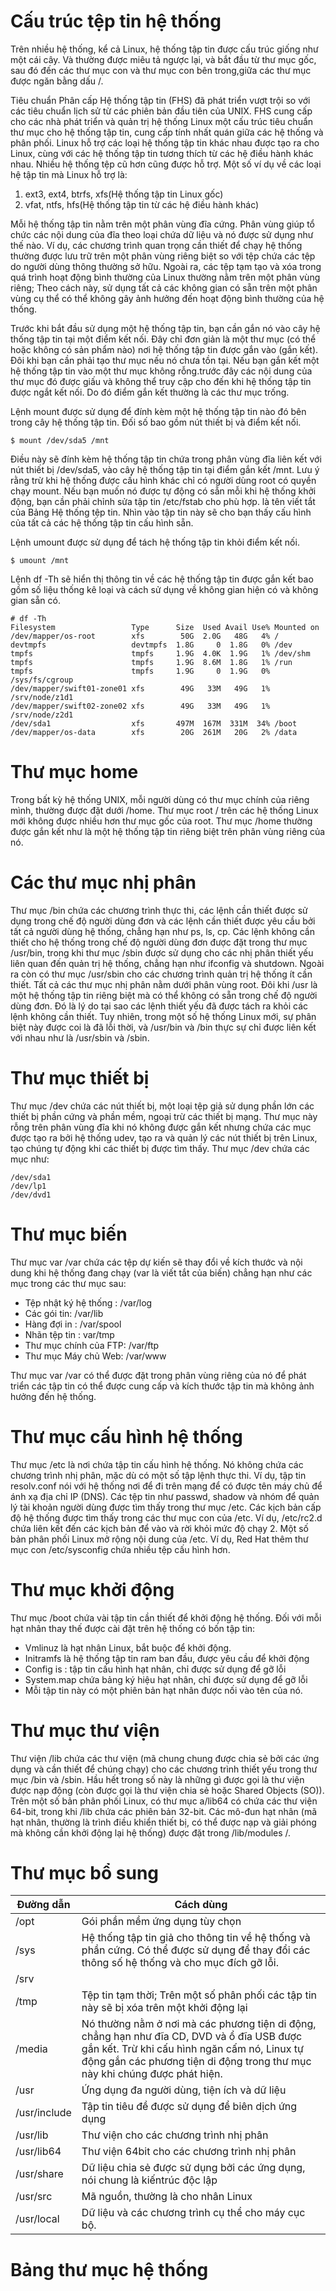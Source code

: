 # Cấu trúc tệp tin hệ thống

Trên nhiều hệ thống, kể cả Linux, hệ thống tập tin được cấu trúc giống như một cái cây. Và thường được miêu tả ngược lại, và bắt đầu từ thư mục gốc, sau đó đến các thư mục con và thư mục con bên trong,giữa các thư mục được ngăn bằng dấu /.

Tiêu chuẩn Phân cấp Hệ thống tập tin (FHS) đã phát triển vượt trội so với các tiêu chuẩn lịch sử từ các phiên bản đầu tiên của UNIX. FHS cung cấp cho các nhà phát triển và quản trị hệ thống Linux một cấu trúc tiêu chuẩn thư mục cho hệ thống tập tin, cung cấp tính nhất quán giữa các hệ thống và phân phối. Linux hỗ trợ các loại hệ thống tập tin khác nhau được tạo ra cho Linux, cùng với các hệ thống tập tin tương thích từ các hệ điều hành khác nhau. Nhiều hệ thống tệp cũ hơn cũng được hỗ trợ. Một số ví dụ về các loại hệ tập tin mà Linux hỗ trợ là:

1. ext3, ext4, btrfs, xfs(Hệ thống tập tin Linux gốc)
2. vfat, ntfs, hfs(Hệ thống tập tin từ các hệ điều hành khác)

Mỗi hệ thống tập tin nằm trên một phân vùng đĩa cứng. Phân vùng giúp tổ chức các nội dung của đĩa theo loại chứa dữ liệu và nó được sử dụng như thế nào. Ví dụ, các chương trình quan trọng cần thiết để chạy hệ thống thường được lưu trữ trên một phân vùng riêng biệt so với tệp chứa các tệp do người dùng thông thường sở hữu. Ngoài ra, các tệp tạm tạo và xóa trong quá trình hoạt động bình thường của Linux thường nằm trên một phân vùng riêng; Theo cách này, sử dụng tất cả các không gian có sẵn trên một phân vùng cụ thể có thể không gây ảnh hưởng đến hoạt động bình thường của hệ thống.

Trước khi bắt đầu sử dụng một hệ thống tập tin, bạn cần gắn nó vào cây hệ thống tập tin tại một điểm kết nối. Đây chỉ đơn giản là một thư mục (có thể hoặc không có sản phẩm nào) nơi hệ thống tập tin được gắn vào (gắn kết). Đôi khi bạn cần phải tạo thư mục nếu nó chưa tồn tại. Nếu bạn gắn kết một hệ thống tập tin vào một thư mục không rỗng.trước đây các nội dung của thư mục đó được giấu và không thể truy cập cho đến khi hệ thống tập tin được ngắt kết nối. Do đó điểm gắn kết thường là các thư mục trống.

Lệnh mount được sử dụng để đính kèm một hệ thống tập tin nào đó bên trong cây hệ thống tập tin. Đối số bao gồm nút thiết bị và điểm kết nối.

```
$ mount /dev/sda5 /mnt
```

Điều này sẽ đính kèm hệ thống tập tin chứa trong phân vùng đĩa liên kết với nút thiết bị /dev/sda5, vào cây hệ thống tập tin tại điểm gắn kết /mnt. Lưu ý rằng trừ khi hệ thống được cấu hình khác chỉ có người dùng root có quyền chạy mount. Nếu bạn muốn nó được tự động có sẵn mỗi khi hệ thống khởi động, bạn cần phải chỉnh sửa tập tin /etc/fstab cho phù hợp. là tên viết tắt của Bảng Hệ thống tệp tin. Nhìn vào tập tin này sẽ cho bạn thấy cấu hình của tất cả các hệ thống tập tin cấu hình sẵn.

Lệnh umount được sử dụng để tách hệ thống tập tin khỏi điểm kết nối.

```
$ umount /mnt
```

Lệnh df -Th sẽ hiển thị thông tin về các hệ thống tập tin được gắn kết bao gồm số liệu thống kê loại và cách sử dụng về không gian hiện có và không gian sẵn có.

```
# df -Th
Filesystem                 Type      Size  Used Avail Use% Mounted on
/dev/mapper/os-root        xfs        50G  2.0G   48G   4% /
devtmpfs                   devtmpfs  1.8G     0  1.8G   0% /dev
tmpfs                      tmpfs     1.9G  4.0K  1.9G   1% /dev/shm
tmpfs                      tmpfs     1.9G  8.6M  1.8G   1% /run
tmpfs                      tmpfs     1.9G     0  1.9G   0% /sys/fs/cgroup
/dev/mapper/swift01-zone01 xfs        49G   33M   49G   1% /srv/node/z1d1
/dev/mapper/swift02-zone02 xfs        49G   33M   49G   1% /srv/node/z2d1
/dev/sda1                  xfs       497M  167M  331M  34% /boot
/dev/mapper/os-data        xfs        20G  261M   20G   2% /data
```

# Thư mục home

Trong bất kỳ hệ thống UNIX, mỗi người dùng có thư mục chính của riêng mình, thường được đặt dưới /home. Thư mục root / trên các hệ thống Linux mới không được nhiều hơn thư mục gốc của root. Thư mục /home thường được gắn kết như là một hệ thống tập tin riêng biệt trên phân vùng riêng của nó.

# Các thư mục nhị phân

Thư mục /bin chứa các chương trình thực thi, các lệnh cần thiết được sử dụng trong chế độ người dùng đơn và các lệnh cần thiết được yêu cầu bởi tất cả người dùng hệ thống, chẳng hạn như ps, ls, cp. Các lệnh không cần thiết cho hệ thống trong chế độ người dùng đơn được đặt trong thư mục /usr/bin, trong khi thư mục /sbin được sử dụng cho các nhị phân thiết yếu liên quan đến quản trị hệ thống, chẳng hạn như ifconfig và shutdown. Ngoài ra còn có thư mục /usr/sbin cho các chương trình quản trị hệ thống ít cần thiết. Tất cả các thư mục nhị phân nằm dưới phân vùng root. Đôi khi /usr là một hệ thống tập tin riêng biệt mà có thể không có sẵn trong chế độ người dùng đơn. Đó là lý do tại sao các lệnh thiết yếu đã được tách ra khỏi các lệnh không cần thiết. Tuy nhiên, trong một số hệ thống Linux mới, sự phân biệt này được coi là đã lỗi thời, và /usr/bin và /bin thực sự chỉ được liên kết với nhau như là /usr/sbin và /sbin.

# Thư mục thiết bị

Thư mục /dev chứa các nút thiết bị, một loại tệp giả sử dụng phần lớn các thiết bị phần cứng và phần mềm, ngoại trừ các thiết bị mạng. Thư mục này rỗng trên phân vùng đĩa khi nó không được gắn kết nhưng chứa các mục được tạo ra bởi hệ thống udev, tạo ra và quản lý các nút thiết bị trên Linux, tạo chúng tự động khi các thiết bị được tìm thấy. Thư mục /dev chứa các mục như:

```
/dev/sda1
/dev/lp1
/dev/dvd1
```

# Thư mục biến

Thư mục var /var chứa các tệp dự kiến ​​sẽ thay đổi về kích thước và nội dung khi hệ thống đang chạy (var là viết tắt của biến) chẳng hạn như các mục trong các thư mục sau:
<ul>
<li>Tệp nhật ký hệ thống
 : /var/log </li>
 <li>Các gói tin: /var/lib</li>
 <li>Hàng đợi in : /var/spool</li>
 <li>Nhãn tệp tin : var/tmp</li>
 <li>Thư mục chính của FTP: /var/ftp</li>
 <li>Thư mục Máy chủ Web: /var/www</li>
</ul>

Thư mục var /var có thể được đặt trong phân vùng riêng của nó để phát triển các tập tin có thể được cung cấp và kích thước tập tin mà không ảnh hưởng đến hệ thống.

# Thư mục cấu hình hệ thống

Thư mục /etc là nơi chứa tập tin cấu hình hệ thống. Nó không chứa các chương trình nhị phân, mặc dù có một số tập lệnh thực thi. Ví dụ, tập tin resolv.conf nói với hệ thống nơi để đi trên mạng để có được tên máy chủ để ánh xạ địa chỉ IP (DNS). Các tệp tin như passwd, shadow và nhóm để quản lý tài khoản người dùng được tìm thấy trong thư mục /etc. Các kịch bản cấp độ hệ thống được tìm thấy trong các thư mục con của /etc. Ví dụ, /etc/rc2.d chứa liên kết đến các kịch bản để vào và rời khỏi mức độ chạy 2. Một số bản phân phối Linux mở rộng nội dung của /etc. Ví dụ, Red Hat thêm thư mục con /etc/sysconfig chứa nhiều tệp cấu hình hơn.

# Thư mục khởi động

Thư mục /boot chứa vài tập tin cần thiết để khởi động hệ thống. Đối với mỗi hạt nhân thay thế được cài đặt trên hệ thống có bốn tập tin:

 - Vmlinuz là hạt nhân Linux, bắt buộc để khởi động.
 - Initramfs là hệ thống tập tin ram ban đầu, được yêu cầu để khởi động
- Config is :  tập tin cấu hình hạt nhân, chỉ được sử dụng để gỡ lỗi
- System.map chứa bảng ký hiệu hạt nhân, chỉ được sử dụng để gỡ lỗi
- Mỗi tập tin này có một phiên bản hạt nhân được nối vào tên của nó.

# Thư mục thư viện

Thư viện /lib chứa các thư viện (mã chung chung được chia sẻ bởi các ứng dụng và cần thiết để chúng chạy) cho các chương trình thiết yếu trong thư mục /bin và /sbin. Hầu hết trong số này là những gì được gọi là thư viện được nạp động (còn được gọi là thư viện chia sẻ hoặc Shared Objects (SO)). Trên một số bản phân phối Linux, có thư mục a/lib64 có chứa các thư viện 64-bit, trong khi /lib chứa các phiên bản 32-bit. Các mô-đun hạt nhân (mã hạt nhân, thường là trình điều khiển thiết bị, có thể được nạp và giải phóng mà không cần khởi động lại hệ thống) được đặt trong /lib/modules /.

# Thư mục bổ sung

| Đường dẫn | Cách dùng |
|------------|--------------|
|/opt |Gói phần mềm ứng dụng tùy chọn |
|/sys	 |Hệ thống tập tin giả cho thông tin về hệ thống và phần cứng. Có thể được sử dụng để thay đổi các thông số hệ thống và cho mục đích gỡ lỗi. |
|/srv | |
|/tmp |Tệp tin tạm thời; Trên một số phân phối các tập tin này sẽ bị xóa trên một khởi động lại |
|/media |Nó thường nằm ở nơi mà các phương tiện di động, chẳng hạn như đĩa CD, DVD và ổ đĩa USB được gắn kết. Trừ khi cấu hình ngăn cấm nó, Linux tự động gắn các phương tiện di động trong thư mục này khi chúng được phát hiện. |
|/usr |Ứng dụng đa người dùng, tiện ích và dữ liệu |
|/usr/include |Tập tin tiêu đề được sử dụng để biên dịch ứng dụng |
|/usr/lib |Thư viện cho các chương trình nhị phân |
|/usr/lib64 |Thư viện 64bit cho các chương trình nhị phân |
|/usr/share |Dữ liệu chia sẻ được sử dụng bởi các ứng dụng, nói chung là kiến ​​trúc độc lập |
|/usr/src |Mã nguồn, thường là cho nhân Linux|
|/usr/local |Dữ liệu và các chương trình cụ thể cho máy cục bộ. |

# Bảng thư mục hệ thống
